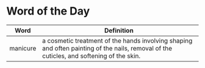 # Word of the Day

|Word|Definition|
|---|---|
|manicure|a cosmetic treatment of the hands involving shaping and often painting of the nails, removal of the cuticles, and softening of the skin.|